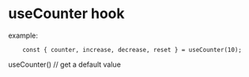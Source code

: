 # useCounter hook

example:
```
    const { counter, increase, decrease, reset } = useCounter(10);
```
useCounter() // get a default value